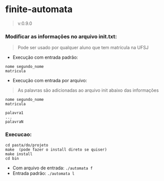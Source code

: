 # finite-automata
> v:0.9.0

### Modificar as informações no arquivo init.txt:
> Pode ser usado por qualquer aluno que tem matrícula na UFSJ
- Execução com entrada padrão:
```
nome segundo_nome
matricula
```
- Execução com entrada por arquivo:
> As palavras são adicionadas ao arquivo init abaixo das informações
```
nome segundo_nome
matricula

palavra1
...
palavraN
```

### Execucao:
```
cd pasta/do/projeto
make  (pode fazer o install direto se quiser)
make install
cd bin
```
- Com arquivo de entrada:
``` ./automata f ```
- Entrada padrão:
``` ./automata l ```
